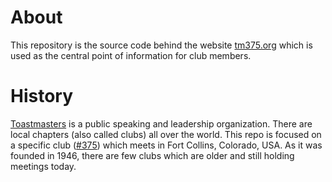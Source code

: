 # About

This repository is the source code behind the website [tm375.org](tm375.org) which is used as the central point of information for club members.

# History

[Toastmasters](http://toastmasters.org/) is a public speaking and leadership organization. There are local chapters (also called clubs) all over the world. This repo is focused on a specific club ([#375](https://www.toastmasters.org/Find-a-Club/00000375-fort-collins-375-toastmasters-club)) which meets in Fort Collins, Colorado, USA. As it was founded in 1946, there are few clubs which are older and still holding meetings today.
